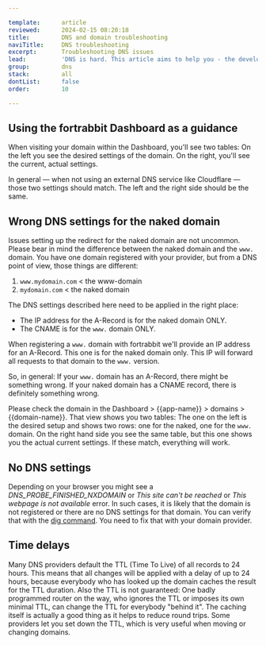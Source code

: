 ```yaml
---

template:      article
reviewed:      2024-02-15 08:20:18
title:         DNS and domain troubleshooting
naviTitle:     DNS troubleshooting
excerpt:       Troubleshooting DNS issues
lead:          'DNS is hard. This article aims to help you - the developer - solving common problems when connecting a domain to your fortrabbit App.'
group:         dns
stack:         all
dontList:      false
order:         10

---
```



## Using the fortrabbit Dashboard as a guidance

When visiting your domain within the Dashboard, you'll see two tables: On the left you see the desired settings of the domain. On the right, you'll see the current, actual settings.

In general — when not using an external DNS service like Cloudflare — those two settings should match. The left and the right side should be the same.

## Wrong DNS settings for the naked domain

Issues setting up the redirect for the naked domain are not uncommon. Please bear in mind the difference between the naked domain and the `www.` domain. You have one domain registered with your provider, but from a DNS point of view, those things are different:

1. `www.mydomain.com` < the www-domain
2. `mydomain.com` < the naked domain

The DNS settings described here need to be applied in the right place:

* The IP address for the A-Record is for the naked domain ONLY.
* The CNAME is for the `www.` domain ONLY.

When registering a `www.` domain with fortrabbit we'll provide an IP address for an A-Record. This one is for the naked domain only. This IP will forward all requests to that domain to the `www.` version.

So, in general: If your `www.` domain has an A-Record, there might be something wrong. If your naked domain has a CNAME record, there is definitely something wrong.

Please check the domain in the Dashboard > {{app-name}} > domains > {{domain-name}}. That view shows you two tables: The one on the left is the desired setup and shows two rows: one for the naked, one for the `www.` domain. On the right hand side you see the same table, but this one shows you the actual current settings. If these match, everything will work.

## No DNS settings

Depending on your browser you might see a _DNS_PROBE_FINISHED_NXDOMAIN_ or _This site can't be reached_ or _This webpage is not available_ error. In such cases, it is likely that the domain is not registered or there are no DNS settings for that domain. You can verify that with the [dig command](/dig). You need to fix that with your domain provider.

## Time delays

Many DNS providers default the TTL (Time To Live) of all records to 24 hours. This means that all changes will be applied with a delay of up to 24 hours, because everybody who has looked up the domain caches the result for the TTL duration. Also the TTL is not guaranteed: One badly programmed router on the way, who ignores the TTL or imposes its own minimal TTL, can change the TTL for everybody "behind it". The caching itself is actually a good thing as it helps to reduce round trips. Some providers let you set down the TTL, which is very useful when moving or changing domains.
